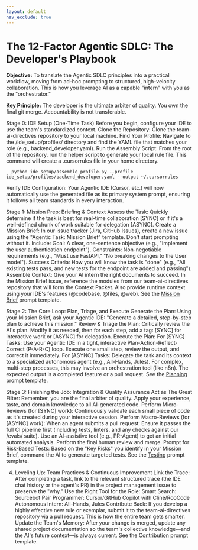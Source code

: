 ```yaml
---
layout: default
nav_exclude: true
---
```


# The 12-Factor Agentic SDLC: The Developer's Playbook

**Objective:** To translate the Agentic SDLC principles into a practical workflow, moving from ad-hoc prompting to structured, high-velocity collaboration. This is how you leverage AI as a capable "intern" with you as the "orchestrator."

**Key Principle:** The developer is the ultimate arbiter of quality. You own the final git merge. Accountability is not transferable.

Stage 0: IDE Setup (One-Time Task)
Before you begin, configure your IDE to use the team's standardized context.
Clone the Repository: Clone the team-ai-directives repository to your local machine.
Find Your Profile: Navigate to the /ide_setup/profiles/ directory and find the YAML file that matches your role (e.g., backend_developer.yaml).
Run the Assembly Script: From the root of the repository, run the helper script to generate your local rule file. This command will create a .cursorrules file in your home directory.

      python ide_setup/assemble_profile.py --profile ide_setup/profiles/backend_developer.yaml --output ~/.cursorrules   
Verify IDE Configuration: Your Agentic IDE (Cursor, etc.) will now automatically use the generated file as its primary system prompt, ensuring it follows all team standards in every interaction.


Stage 1: Mission Prep: Briefing & Context
Assess the Task: Quickly determine if the task is best for real-time collaboration [SYNC] or if it's a well-defined chunk of work suitable for delegation [ASYNC].
Create a Mission Brief: In our issue tracker (Jira, GitHub Issues), create a new issue using the "Agentic Task: Mission Brief" template. Don't start prompting without it. Include:
Goal: A clear, one-sentence objective (e.g., "Implement the user authentication endpoint").
Constraints: Non-negotiable requirements (e.g., "Must use FastAPI," "No breaking changes to the User model").
Success Criteria: How you will know the task is "done" (e.g., "All existing tests pass, and new tests for the endpoint are added and passing").
Assemble Context: Give your AI intern the right documents to succeed. In the Mission Brief issue, reference the modules from our team-ai-directives repository that will form the Context Packet. Also provide runtime context using your IDE's features (@codebase, @files, @web).
See the [Mission Brief](prompts/mission-brief.md) prompt template.
   
Stage 2: The Core Loop: Plan, Triage, and Execute
Generate the Plan: Using your Mission Brief, ask your Agentic IDE: "Generate a detailed, step-by-step plan to achieve this mission."
Review & Triage the Plan: Critically review the AI's plan. Modify it as needed, then for each step, add a tag: [SYNC] for interactive work or [ASYNC] for delegation.
Execute the Plan:
For [SYNC] Tasks: Use your Agentic IDE in a tight, interactive Plan-Action-Reflect-Correct (P-A-R-C) loop. Execute one small step, review the output, and correct it immediately.
For [ASYNC] Tasks: Delegate the task and its context to a specialized autonomous agent (e.g., All-Hands, Jules). For complex, multi-step processes, this may involve an orchestration tool (like n8n). The expected output is a completed feature or a pull request.
See the [Planning](prompts/planning.md) prompt template.
 
Stage 3: Finishing the Job: Integration & Quality Assurance
Act as The Great Filter: Remember, you are the final arbiter of quality. Apply your experience, taste, and domain knowledge to all AI-generated code.
Perform Micro-Reviews (for [SYNC] work): Continuously validate each small piece of code as it's created during your interactive session.
Perform Macro-Reviews (for [ASYNC] work): When an agent submits a pull request:
Ensure it passes the full CI pipeline first (including tests, linters, and any checks against our /evals/ suite).
Use an AI-assistive tool (e.g., PR-Agent) to get an initial automated analysis.
Perform the final human review and merge.
Prompt for Risk-Based Tests: Based on the "Key Risks" you identify in your Mission Brief, command the AI to generate targeted tests.
See the [Testing](prompts/testing.md) prompt template.

4. Leveling Up: Team Practices & Continuous Improvement
Link the Trace: After completing a task, link to the relevant structured trace (the IDE chat history or the agent's PR) in the project management issue to preserve the "why."
Use the Right Tool for the Role:
Smart Search: Sourcebot
Pair Programmer: Cursor/GitHub Copilot with Cline/RooCode
Autonomous Intern: All-Hands, Jules
Contribute Back: If you develop a highly effective new rule or exemplar, submit it to the team-ai-directives repository via a pull request. This is how the entire team gets smarter.
Update the Team's Memory: After your change is merged, update any shared project documentation so the team's collective knowledge—and the AI's future context—is always current.
See the [Contribution](prompts/contribution.md) prompt template.